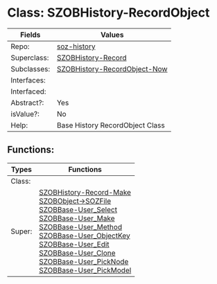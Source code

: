 
# Class:	SZOBHistory-RecordObject

| Fields | Values |
| --------- | --------- |
| Repo: | [soz-history](/repos/soz-history.html) |
| Superclass: | [SZOBHistory-Record](SZOBHistory-Record.html) |
| Subclasses: | [SZOBHistory-RecordObject-Now](SZOBHistory-RecordObject-Now.html) |
| Interfaces: |  |
| Interfaced: |  |
| Abstract?: | Yes |
| isValue?: | No |
| Help: | Base History RecordObject Class |


## Functions:

| Types | Functions |
| --------- | --------- |
| Class: |  |
| Super: | [SZOBHistory-Record-Make](SZOBHistory-Record.html) <br> [SZOBObject->SOZFile](SZOBObject.html) <br> [SZOBBase-User_Select](SZOBBase.html) <br> [SZOBBase-User_Make](SZOBBase.html) <br> [SZOBBase-User_Method](SZOBBase.html) <br> [SZOBBase-User_ObjectKey](SZOBBase.html) <br> [SZOBBase-User_Edit](SZOBBase.html) <br> [SZOBBase-User_Clone](SZOBBase.html) <br> [SZOBBase-User_PickNode](SZOBBase.html) <br> [SZOBBase-User_PickModel](SZOBBase.html) |


